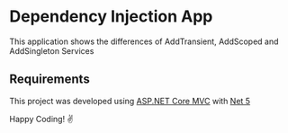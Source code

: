 # Dependency Injection App

This application shows the differences of AddTransient, AddScoped and AddSingleton Services

## Requirements

This project was developed using [ASP.NET Core MVC](https://docs.microsoft.com/en-us/aspnet/core/mvc/overview?view=aspnetcore-5.0) with [Net 5](https://dotnet.microsoft.com/download/dotnet/5.0)

Happy Coding! :v: